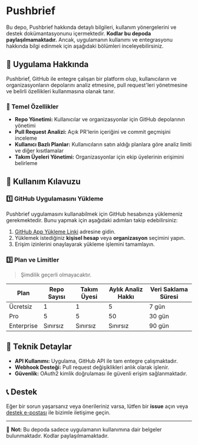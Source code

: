 # Pushbrief

Bu depo, Pushbrief hakkında detaylı bilgileri, kullanım yönergelerini ve destek dokümantasyonunu içermektedir. **Kodlar bu depoda paylaşılmamaktadır.** Ancak, uygulamanın kullanımı ve entegrasyonu hakkında bilgi edinmek için aşağıdaki bölümleri inceleyebilirsiniz.

## 🚀 Uygulama Hakkında

Pushbrief, GitHub ile entegre çalışan bir platform olup, kullanıcıların ve organizasyonların depolarını analiz etmesine, pull request'leri yönetmesine ve belirli özellikleri kullanmasına olanak tanır.

### 🔹 Temel Özellikler
- **Repo Yönetimi:** Kullanıcılar ve organizasyonlar için GitHub depolarının yönetimi
- **Pull Request Analizi:** Açık PR'lerin içeriğini ve commit geçmişini inceleme
- **Kullanıcı Bazlı Planlar:** Kullanıcıların satın aldığı planlara göre analiz limiti ve diğer kısıtlamalar
- **Takım Üyeleri Yönetimi:** Organizasyonlar için ekip üyelerinin erişimini belirleme

## 📌 Kullanım Kılavuzu

### 1️⃣ GitHub Uygulamasını Yükleme

Pushbrief uygulamasını kullanabilmek için GitHub hesabınıza yüklemeniz gerekmektedir. Bunu yapmak için aşağıdaki adımları takip edebilirsiniz:

1. [GitHub App Yükleme Linki](http://github.com/apps/pushbrief) adresine gidin.
2. Yüklemek istediğiniz **kişisel hesap** veya **organizasyon** seçimini yapın.
3. Erişim izinlerini onaylayarak yükleme işlemini tamamlayın.

### 3️⃣ Plan ve Limitler
> Şimdilik geçerli olmayacaktır.

| Plan | Repo Sayısı | Takım Üyesi | Aylık Analiz Hakkı | Veri Saklama Süresi |
|------|------------|-------------|--------------------|------------------|
| Ücretsiz | 1 | 1 | 5 | 7 gün |
| Pro | 5 | 5 | 50 | 30 gün |
| Enterprise | Sınırsız | Sınırsız | Sınırsız | 90 gün |

## 🔧 Teknik Detaylar

- **API Kullanımı:** Uygulama, GitHub API ile tam entegre çalışmaktadır.
- **Webhook Desteği:** Pull request değişiklikleri anlık olarak işlenir.
- **Güvenlik:** OAuth2 kimlik doğrulaması ile güvenli erişim sağlanmaktadır.

## 📞 Destek

Eğer bir sorun yaşarsanız veya önerileriniz varsa, lütfen bir **issue** açın veya [destek e-postası](mailto:ahmetbarut588@gmail.com) ile bizimle iletişime geçin.

---

📌 **Not:** Bu depoda sadece uygulamanın kullanımına dair belgeler bulunmaktadır. Kodlar paylaşılmamaktadır.

